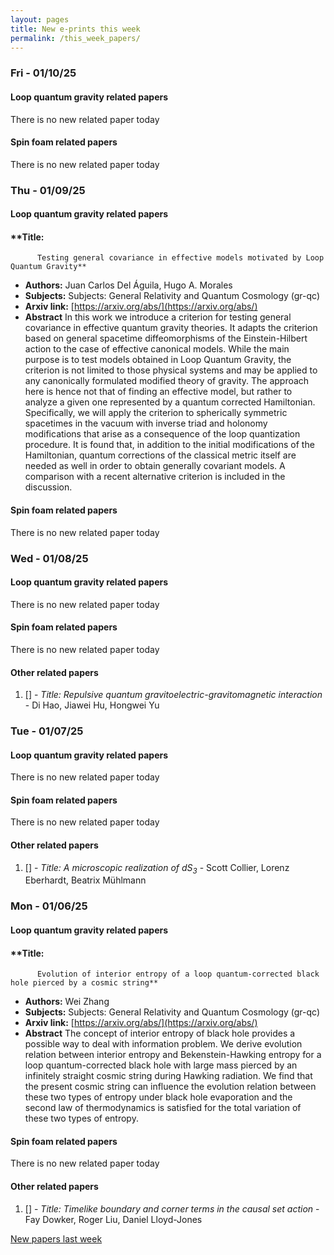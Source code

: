 ```yaml
---
layout: pages
title: New e-prints this week
permalink: /this_week_papers/
---
```




### Fri - 01/10/25

#### Loop quantum gravity related papers

There is no new related paper today 

#### Spin foam related papers

There is no new related paper today 

### Thu - 01/09/25

#### Loop quantum gravity related papers

#### **Title:
          Testing general covariance in effective models motivated by Loop Quantum Gravity**
 - **Authors:** Juan Carlos Del Águila, Hugo A. Morales
 - **Subjects:** Subjects:
General Relativity and Quantum Cosmology (gr-qc)
 - **Arxiv link:** [https://arxiv.org/abs/](https://arxiv.org/abs/)
 - **Abstract**
 In this work we introduce a criterion for testing general covariance in effective quantum gravity theories. It adapts the criterion based on general spacetime diffeomorphisms of the Einstein-Hilbert action to the case of effective canonical models. While the main purpose is to test models obtained in Loop Quantum Gravity, the criterion is not limited to those physical systems and may be applied to any canonically formulated modified theory of gravity. The approach here is hence not that of finding an effective model, but rather to analyze a given one represented by a quantum corrected Hamiltonian. Specifically, we will apply the criterion to spherically symmetric spacetimes in the vacuum with inverse triad and holonomy modifications that arise as a consequence of the loop quantization procedure. It is found that, in addition to the initial modifications of the Hamiltonian, quantum corrections of the classical metric itself are needed as well in order to obtain generally covariant models. A comparison with a recent alternative criterion is included in the discussion. 

#### Spin foam related papers

There is no new related paper today 

### Wed - 01/08/25

#### Loop quantum gravity related papers

There is no new related paper today 

#### Spin foam related papers

There is no new related paper today 



#### Other related papers

1. [[]](https://arxiv.org/abs/) - *Title:
          Repulsive quantum gravitoelectric-gravitomagnetic interaction* - Di Hao, Jiawei Hu, Hongwei Yu



### Tue - 01/07/25

#### Loop quantum gravity related papers

There is no new related paper today 

#### Spin foam related papers

There is no new related paper today 



#### Other related papers

1. [[]](https://arxiv.org/abs/) - *Title:
          A microscopic realization of dS$_3$* - Scott Collier, Lorenz Eberhardt, Beatrix Mühlmann



### Mon - 01/06/25

#### Loop quantum gravity related papers

#### **Title:
          Evolution of interior entropy of a loop quantum-corrected black hole pierced by a cosmic string**
 - **Authors:** Wei Zhang
 - **Subjects:** Subjects:
General Relativity and Quantum Cosmology (gr-qc)
 - **Arxiv link:** [https://arxiv.org/abs/](https://arxiv.org/abs/)
 - **Abstract**
 The concept of interior entropy of black hole provides a possible way to deal with information problem. We derive evolution relation between interior entropy and Bekenstein-Hawking entropy for a loop quantum-corrected black hole with large mass pierced by an infinitely straight cosmic string during Hawking radiation. We find that the present cosmic string can influence the evolution relation between these two types of entropy under black hole evaporation and the second law of thermodynamics is satisfied for the total variation of these two types of entropy. 

#### Spin foam related papers

There is no new related paper today 



#### Other related papers

1. [[]](https://arxiv.org/abs/) - *Title:
          Timelike boundary and corner terms in the causal set action* - Fay Dowker, Roger Liu, Daniel Lloyd-Jones






[New papers last week]({{site.url}}/archived/weekly/pre-prints/2025/01/06/archived_weekly_papers.html)